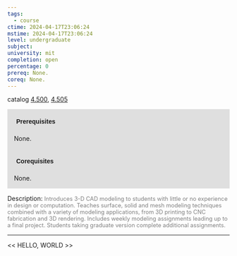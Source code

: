```yaml
---
tags:
  - course
ctime: 2024-04-17T23:06:24
mstime: 2024-04-17T23:06:24
level: undergraduate
subject: 
university: mit
completion: open
percentage: 0
prereq: None.
coreq: None.
---
```


catalog [4.500](http://student.mit.edu/catalog/m4e.html#4.500), [4.505](http://student.mit.edu/catalog/m4e.html#4.505)

<span style="display: block; padding: 15px; background-color: rgb(100, 100, 100, 0.2);"><font id="m_prereq3144_0" style="display: block; font-family: Arial, sans-serif; font-weight: bold; padding: 5px">Prerequisites</font><br><span id="prereq3144_0">None.</span></span>
<span style="display: block; padding: 15px; background-color: rgb(100, 100, 100, 0.2);"><font id="m_coreq3144_0" style="display: block; font-family: Arial, sans-serif; font-weight: bold; padding: 5px">Corequisites</font><br><span id="coreq3144_0">None.</span></span>

<font style="">Description:</font>
<font style="color: grey; font-size: 0.8rem;">Introduces 3-D CAD modeling to students with little or no experience in design or computation. Teaches surface, solid and mesh modeling techniques combined with a variety of modeling applications, from 3D printing to CNC fabrication and 3D rendering. Includes weekly modeling assignments leading up to a final project. Students taking graduate version complete additional assignments.</font>



---

<< HELLO, WORLD >>

